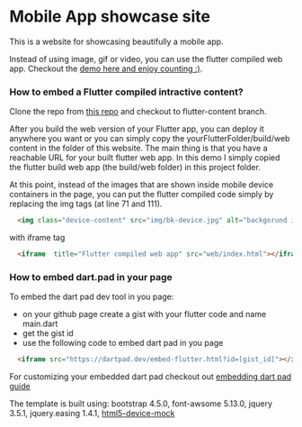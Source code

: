 # Mobile App showcase site 
This is a website for showcasing beautifully a mobile app.

Instead of using image, gif or video, you can use the flutter compiled web app.
Checkout the [demo here and enjoy counting :)](https://rihannake.github.io/mobile-app-showcase-site/).

### How to embed a Flutter compiled intractive content?

 Clone the repo from [this repo](https://github.com/rihannaKe/mobile-app-showcase-site.git) 
 and checkout to flutter-content branch.

 After you build the web version of your Flutter app, you can deploy it anywhere you want or you can simply copy the 
 yourFlutterFolder/build/web content in the folder of this website. The main thing is that you have a reachable URL for your built flutter web app. In this demo I simply copied the flutter build web app  (the build/web folder) in this project folder. 

 At this point, instead of the images that are shown inside mobile device containers in the page, you can put the flutter compiled code simply by replacing the img tags (at line 71 and 111).

```html
  <img class="device-content" src="img/bk-device.jpg" alt="backgorund image"/>
```

  with iframe tag

```html
  <iframe  title="Flutter compiled web app" src="web/index.html"></iframe>
```

### How to embed dart.pad in your page
  To embed the dart pad dev tool in you page:
  - on your github page create a gist with your flutter code and name main.dart 
  - get the gist id 
  - use the following code to embed dart pad in you page

```html
  <iframe src="https://dartpad.dev/embed-flutter.html?id=[gist_id]"></iframe>
```
  For customizing your embedded dart pad checkout out [embedding dart pad guide](https://github.com/dart-lang/dart-pad/wiki/Embedding-Guide)

The template is built using: bootstrap 4.5.0, font-awsome 5.13.0, jquery 3.5.1,  jquery.easing 1.4.1, [html5-device-mock](https://github.com/pixelsign/html5-device-mockups) 